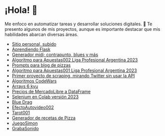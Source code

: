 <!DOCTYPE html>
<html>
<body>
    <h1>¡Hola! 👋</h1>
    <p>Me enfoco en automatizar tareas y desarrollar soluciones digitales. 🚀 Te presento algunos de mis proyectos, aunque es importante destacar que mis habilidades abarcan diversas áreas.</p>
    <ul>
        <li><a href="https://xaldoxxx.com.ar">Sitio personal, subido</a></li>
        <li><a href="https://xaldoxxx.pythonanywhere.com" target="_blank">Aprendiendo Flask</a></li>
        <li><a href="https://github.com/xaldoxxx/BlockDeNotas/blob/main/mido.ipynb">Generador midi; contrapunto, blues y más</a></li>
        <li><a href="https://github.com/xaldoxxx/BlockDeNotas/blob/main/apuestas004.ipynb">Algoritmo para Apuestas002 Liga Profesional Argentina 2023</a></li>
        <li><a href="https://github.com/xaldoxxx/BlockDeNotas/blob/main/pizzasPrompt.ipynb">Prompts para blog de pizzas</a></li>		
        <li><a href="https://github.com/xaldoxxx/BlockDeNotas/blob/main/apuestas002.ipynb">Algoritmo para Apuestas001 Liga Profesional Argentina 2023</a></li>		
        <li><a href="https://github.com/xaldoxxx/BlockDeNotas/blob/main/snscrape.ipynb">Primer proyecto de scraping, mirando Twitter sin usar la API</a></li>
        <li><a href="https://github.com/xaldoxxx/BlockDeNotas/blob/main/codewars.ipynb">Algoritmos CodeWars</a></li>
        <li><a href="https://github.com/xaldoxxx/BlockDeNotas/blob/main/arrays6kyu.ipynb">Arrays 6 kyu</a></li>
        <li><a href="https://github.com/xaldoxxx/BlockDeNotas/blob/main/mlibre_csv.ipynb">Precios de MercadoLibre a DataFrame</a></li>
        <li><a href="https://github.com/xaldoxxx/BlockDeNotas/blob/main/selenium002.ipynb">Selenium en Colab versión 2023</a></li>                        
        <li><a href="https://xaldoxxx.com.ar/app021" target="_blank">Blue Drag</a></li>
        <li><a href="https://xaldoxxx.com.ar/app027" target="_blank">EfectoAutovideo002</a></li>
        <li><a href="https://xaldoxxx.com.ar/app028" target="_blank">Tarot001</a></li>
        <li><a href="https://xaldoxxx.com.ar/app034" target="_blank">Generador de recetas de Pizza</a></li>
        <li><a href="https://xaldoxxx.com.ar/app035" target="_blank">JuegoSimon</a></li>
        <li><a href="https://xaldoxxx.com.ar/app037" target="_blank">GrabaSonido</a></li>
    </ul>
</body>
</html>
